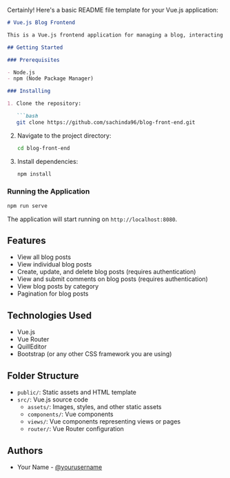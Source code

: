 Certainly! Here's a basic README file template for your Vue.js application:

```markdown
# Vue.js Blog Frontend

This is a Vue.js frontend application for managing a blog, interacting with a RESTful API built with Flask.

## Getting Started

### Prerequisites

- Node.js
- npm (Node Package Manager)

### Installing

1. Clone the repository:

   ```bash
   git clone https://github.com/sachinda96/blog-front-end.git
   ```

2. Navigate to the project directory:

   ```bash
   cd blog-front-end
   ```

3. Install dependencies:

   ```bash
   npm install
   ```

### Running the Application

```bash
npm run serve
```

The application will start running on `http://localhost:8080`.

## Features

- View all blog posts
- View individual blog posts
- Create, update, and delete blog posts (requires authentication)
- View and submit comments on blog posts (requires authentication)
- View blog posts by category
- Pagination for blog posts

## Technologies Used

- Vue.js
- Vue Router
- QuillEditor
- Bootstrap (or any other CSS framework you are using)

## Folder Structure

- `public/`: Static assets and HTML template
- `src/`: Vue.js source code
  - `assets/`: Images, styles, and other static assets
  - `components/`: Vue components
  - `views/`: Vue components representing views or pages
  - `router/`: Vue Router configuration

## Authors

- Your Name - [@yourusername](https://github.com/sachinda96/blog-front-end.git)
